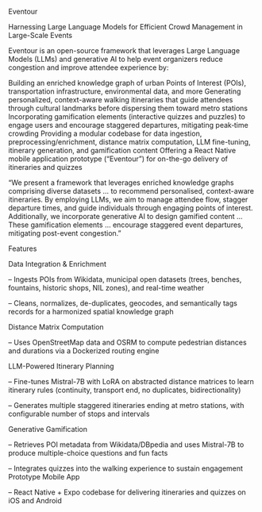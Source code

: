 Eventour

Harnessing Large Language Models for Efficient Crowd Management in Large-Scale Events

Eventour is an open-source framework that leverages Large Language Models (LLMs) and generative AI to help event organizers reduce congestion and improve attendee experience by:

Building an enriched knowledge graph of urban Points of Interest (POIs), transportation infrastructure, environmental data, and more
Generating personalized, context-aware walking itineraries that guide attendees through cultural landmarks before dispersing them toward metro stations
Incorporating gamification elements (interactive quizzes and puzzles) to engage users and encourage staggered departures, mitigating peak‐time crowding
Providing a modular codebase for data ingestion, preprocessing/enrichment, distance matrix computation, LLM fine-tuning, itinerary generation, and gamification content
Offering a React Native mobile application prototype (“Eventour”) for on-the-go delivery of itineraries and quizzes


“We present a framework that leverages enriched knowledge graphs comprising diverse datasets … to recommend personalised, context-aware itineraries. By employing LLMs, we aim to manage attendee flow, stagger departure times, and guide individuals through engaging points of interest. Additionally, we incorporate generative AI to design gamified content … These gamification elements … encourage staggered event departures, mitigating post-event congestion.” 


Features

Data Integration & Enrichment

– Ingests POIs from Wikidata, municipal open datasets (trees, benches, fountains, historic shops, NIL zones), and real-time weather

– Cleans, normalizes, de-duplicates, geocodes, and semantically tags records for a harmonized spatial knowledge graph  

Distance Matrix Computation

– Uses OpenStreetMap data and OSRM to compute pedestrian distances and durations via a Dockerized routing engine  

LLM-Powered Itinerary Planning

– Fine-tunes Mistral-7B with LoRA on abstracted distance matrices to learn itinerary rules (continuity, transport end, no duplicates, bidirectionality)

– Generates multiple staggered itineraries ending at metro stations, with configurable number of stops and intervals  


Generative Gamification

– Retrieves POI metadata from Wikidata/DBpedia and uses Mistral-7B to produce multiple-choice questions and fun facts

– Integrates quizzes into the walking experience to sustain engagement  
Prototype Mobile App

– React Native + Expo codebase for delivering itineraries and quizzes on iOS and Android  
